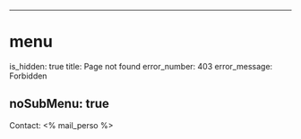 ----- 
# menu
is_hidden: true
title: Page not found
error_number: 403
error_message: Forbidden

noSubMenu: true
-----
Contact: <% mail_perso %>
